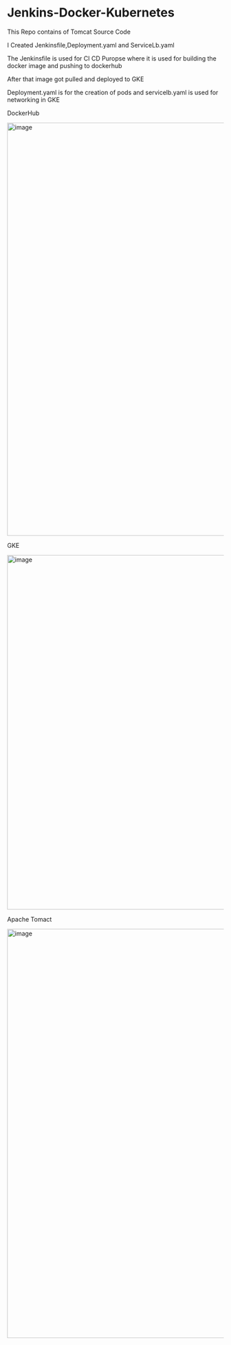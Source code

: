 # Jenkins-Docker-Kubernetes

This Repo contains of Tomcat Source Code 

I Created Jenkinsfile,Deployment.yaml and ServiceLb.yaml

The Jenkinsfile is used for CI CD Puropse where it is used for building the docker image and pushing to dockerhub

After that image got pulled and deployed to GKE

Deployment.yaml is for the creation of pods and servicelb.yaml is used for networking in GKE

DockerHub

<img width="960" alt="image" src="https://github.com/adityasneo/JenkinsDockerK8S/assets/128022129/28ec042f-1a6f-4438-919c-67bbac6a988d">

GKE

<img width="824" alt="image" src="https://github.com/adityasneo/JenkinsDockerK8S/assets/128022129/51ffaecc-04dd-4c06-80df-574654a251aa">


Apache Tomact

<img width="951" alt="image" src="https://github.com/adityasneo/JenkinsDockerK8S/assets/128022129/5cea9577-d65d-4469-9a42-cdd15fbb3a38">




